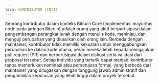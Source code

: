 ```yaml
---
term: KONTRIBUTOR (INTI)
---
```


Seorang kontributor dalam konteks Bitcoin Core (implementasi mayoritas node pada jaringan Bitcoin) adalah orang yang aktif berpartisipasi dalam pengembangan perangkat lunak dengan menulis kode, meninjau, dan menguji perubahan yang diusulkan oleh orang lain. Berbeda dengan maintainer, kontributor tidak memiliki kekuatan untuk menggabungkan perubahan ke dalam kode utama; peran mereka lebih kepada mengajukan pull request (PR) dan berpartisipasi dalam diskusi serta validasi dari proposal tersebut. Setiap individu yang tertarik dapat menjadi kontributor tanpa memerlukan nominasi atau persetujuan formal, yang berbeda dari maintainer yang ditugaskan dengan tanggung jawab administratif dan pengambilan keputusan yang lebih tinggi dalam proyek tersebut.
